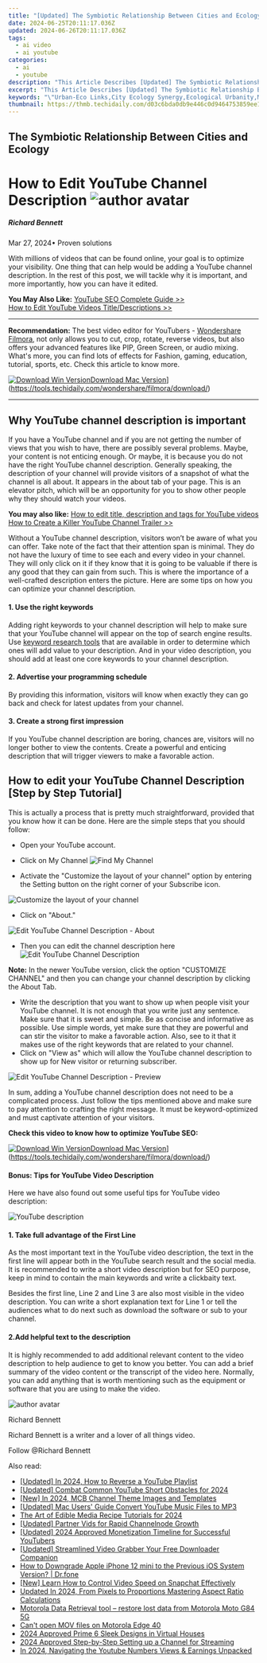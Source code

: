 ```yaml
---
title: "[Updated] The Symbiotic Relationship Between Cities and Ecology for 2024"
date: 2024-06-25T20:11:17.036Z
updated: 2024-06-26T20:11:17.036Z
tags:
  - ai video
  - ai youtube
categories:
  - ai
  - youtube
description: "This Article Describes [Updated] The Symbiotic Relationship Between Cities and Ecology for 2024"
excerpt: "This Article Describes [Updated] The Symbiotic Relationship Between Cities and Ecology for 2024"
keywords: "\"Urban-Eco Links,City Ecology Synergy,Ecological Urbanity,Metropolitan Nature Interact,Cities & Environment Bond,Urban Ecology Dynamics,Symbiosis in City Life\""
thumbnail: https://thmb.techidaily.com/d03c6bda0db9e446c0d9464753859ee1c2f12f38d94da77b1f5b8b2204a1d875.jpg
---
```


## The Symbiotic Relationship Between Cities and Ecology

# How to Edit YouTube Channel Description ![author avatar](https://images.wondershare.com/filmora/article-images/richard-bennett.jpg)

##### Richard Bennett

 Mar 27, 2024• Proven solutions

 With millions of videos that can be found online, your goal is to optimize your visibility. One thing that can help would be adding a YouTube channel description. In the rest of this post, we will tackle why it is important, and more importantly, how you can have it edited.

**You May Also Like:** [YouTube SEO Complete Guide >>](https://tools.techidaily.com/wondershare/filmora/download/)  
[How to Edit YouTube Videos Title/Descriptions >>](https://tools.techidaily.com/wondershare/filmora/download/)

---

**Recommendation:** The best video editor for YouTubers - [Wondershare Filmora](https://tools.techidaily.com/wondershare/filmora/download/), not only allows you to cut, crop, rotate, reverse videos, but also offers your advanced features like PIP, Green Screen, or audio mixing. What's more, you can find lots of effects for Fashion, gaming, education, tutorial, sports, etc. Check this article to know more.

[![Download Win Version](https://images.wondershare.com/filmora/guide/download-btn-win.jpg)](https://tools.techidaily.com/wondershare/filmora/download/)[Download Mac Version](https://images.wondershare.com/filmora/guide/download-btn-mac.jpg)](https://tools.techidaily.com/wondershare/filmora/download/)

---

## Why YouTube channel description is important

 If you have a YouTube channel and if you are not getting the number of views that you wish to have, there are possibly several problems. Maybe, your content is not enticing enough. Or maybe, it is because you do not have the right YouTube channel description. Generally speaking, the description of your channel will provide visitors of a snapshot of what the channel is all about. It appears in the about tab of your page. This is an elevator pitch, which will be an opportunity for you to show other people why they should watch your videos.

**You may also like:**
[How to edit title, description and tags for YouTube videos](https://tools.techidaily.com/wondershare/filmora/download/)
[How to Create a Killer YouTube Channel Trailer >>](https://tools.techidaily.com/wondershare/filmora/download/)

 Without a YouTube channel description, visitors won’t be aware of what you can offer. Take note of the fact that their attention span is minimal. They do not have the luxury of time to see each and every video in your channel. They will only click on it if they know that it is going to be valuable if there is any good that they can gain from such. This is where the importance of a well-crafted description enters the picture. Here are some tips on how you can optimize your channel description.

#### 1. Use the right keywords

 Adding right keywords to your channel description will help to make sure that your YouTube channel will appear on the top of search engine results. Use [keyword research tools](https://tools.techidaily.com/wondershare/filmora/download/) that are available in order to determine which ones will add value to your description. And in your video description, you should add at least one core keywords to your channel description.

#### 2. Advertise your programming schedule

 By providing this information, visitors will know when exactly they can go back and check for latest updates from your channel.

#### 3. Create a strong first impression

 If you YouTube channel description are boring, chances are, visitors will no longer bother to view the contents. Create a powerful and enticing description that will trigger viewers to make a favorable action.

## How to edit your YouTube Channel Description \[Step by Step Tutorial\]

 This is actually a process that is pretty much straightforward, provided that you know how it can be done. Here are the simple steps that you should follow:

* Open your YouTube account.
* Click on My Channel ![Find My Channel](https://images.wondershare.com/filmora/article-images/edit-youtube-channel-desc-1.jpg)

* Activate the "Customize the layout of your channel" option by entering the Setting button on the right corner of your Subscribe icon.

![Customize the layout of your channel](https://images.wondershare.com/filmora/article-images/edit-youtube-channel-desc-2.jpg)

* Click on "About."

![Edit YouTube Channel Description - About](https://images.wondershare.com/filmora/article-images/edit-youtube-channel-desc-3.jpg)

* Then you can edit the channel description here ![Edit YouTube Channel Description](https://images.wondershare.com/filmora/article-images/edit-youtube-channel-desc-4.jpg)

**Note:** In the newer YouTube version, click the option "CUSTOMIZE CHANNEL" and then you can change your channel description by clicking the About Tab.

* Write the description that you want to show up when people visit your YouTube channel. It is not enough that you write just any sentence. Make sure that it is sweet and simple. Be as concise and informative as possible. Use simple words, yet make sure that they are powerful and can stir the visitor to make a favorable action. Also, see to it that it makes use of the right keywords that are related to your channel.
* Click on "View as" which will allow the YouTube channel description to show up for New visitor or returning subscriber.

![Edit YouTube Channel Description - Preview](https://images.wondershare.com/filmora/article-images/edit-youtube-channel-desc-5.jpg)

 In sum, adding a YouTube channel description does not need to be a complicated process. Just follow the tips mentioned above and make sure to pay attention to crafting the right message. It must be keyword-optimized and must captivate attention of your visitors.

 **Check this video to know how to optimize YouTube SEO:**

[![Download Win Version](https://images.wondershare.com/filmora/guide/download-btn-win.jpg)](https://tools.techidaily.com/wondershare/filmora/download/)[Download Mac Version](https://images.wondershare.com/filmora/guide/download-btn-mac.jpg)](https://tools.techidaily.com/wondershare/filmora/download/)

#### Bonus: Tips for YouTube Video Description

 Here we have also found out some useful tips for YouTube video description:

![YouTube description](https://images.wondershare.com/filmora/article-images/youtube-description.jpg)

#### 1. Take full advantage of the First Line

 As the most important text in the YouTube video description, the text in the first line will appear both in the YouTube search result and the social media. It is recommended to write a short video description but for SEO purpose, keep in mind to contain the main keywords and write a clickbaity text.

 Besides the first line, Line 2 and Line 3 are also most visible in the video description. You can write a short explanation text for Line 1 or tell the audiences what to do next such as download the software or sub to your channel.

#### 2.Add helpful text to the description

 It is highly recommended to add additional relevant content to the video description to help audience to get to know you better. You can add a brief summary of the video content or the transcript of the video here. Normally, you can add anything that is worth mentioning such as the equipment or software that you are using to make the video.

![author avatar](https://images.wondershare.com/filmora/article-images/richard-bennett.jpg)

Richard Bennett

Richard Bennett is a writer and a lover of all things video.

Follow @Richard Bennett


<ins class="adsbygoogle"
     style="display:block"
     data-ad-format="autorelaxed"
     data-ad-client="ca-pub-7571918770474297"
     data-ad-slot="1223367746"></ins>



<ins class="adsbygoogle"
     style="display:block"
     data-ad-client="ca-pub-7571918770474297"
     data-ad-slot="8358498916"
     data-ad-format="auto"
     data-full-width-responsive="true"></ins>

<span class="atpl-alsoreadstyle">Also read:</span>
<div><ul>
<li><a href="https://youtube-blog.techidaily.com/ed-in-2024-how-to-reverse-a-youtube-playlist/"><u>[Updated] In 2024, How to Reverse a YouTube Playlist</u></a></li>
<li><a href="https://youtube-blog.techidaily.com/ed-combat-common-youtube-short-obstacles-for-2024/"><u>[Updated] Combat Common YouTube Short Obstacles for 2024</u></a></li>
<li><a href="https://youtube-blog.techidaily.com/n-2024-mcb-channel-theme-images-and-templates/"><u>[New] In 2024, MCB Channel Theme Images and Templates</u></a></li>
<li><a href="https://youtube-blog.techidaily.com/ed-mac-users-guide-convert-youtube-music-files-to-mp3/"><u>[Updated] Mac Users' Guide  Convert YouTube Music Files to MP3</u></a></li>
<li><a href="https://youtube-blog.techidaily.com/rt-of-edible-media-recipe-tutorials-for-2024/"><u>The Art of Edible Media  Recipe Tutorials for 2024</u></a></li>
<li><a href="https://youtube-blog.techidaily.com/ed-partner-vids-for-rapid-channelnode-growth/"><u>[Updated] Partner Vids for Rapid Channelnode Growth</u></a></li>
<li><a href="https://youtube-blog.techidaily.com/ed-2024-approved-monetization-timeline-for-successful-youtubers/"><u>[Updated] 2024 Approved  Monetization Timeline for Successful YouTubers</u></a></li>
<li><a href="https://facebook-video-footage.techidaily.com/updated-streamlined-video-grabber-your-free-downloader-companion/"><u>[Updated] Streamlined Video Grabber  Your Free Downloader Companion</u></a></li>
<li><a href="https://techidaily.com/how-to-downgrade-apple-iphone-12-mini-to-the-previous-ios-system-version-drfone-by-drfone-ios-system-repair-ios-system-repair/"><u>How to Downgrade Apple iPhone 12 mini to the Previous iOS System Version? | Dr.fone</u></a></li>
<li><a href="https://snapchat-videos.techidaily.com/new-learn-how-to-control-video-speed-on-snapchat-effectively/"><u>[New] Learn How to Control Video Speed on Snapchat Effectively</u></a></li>
<li><a href="https://ai-video-tools.techidaily.com/updated-in-2024-from-pixels-to-proportions-mastering-aspect-ratio-calculations/"><u>Updated In 2024, From Pixels to Proportions Mastering Aspect Ratio Calculations</u></a></li>
<li><a href="https://review-topics.techidaily.com/motorola-data-retrieval-tool-restore-lost-data-from-motorola-moto-g84-5g-by-fonelab-android-recover-data/"><u>Motorola Data Retrieval tool – restore lost data from Motorola Moto G84 5G</u></a></li>
<li><a href="https://phone-solutions.techidaily.com/cant-open-mov-files-on-motorola-edge-40-by-aiseesoft-video-converter-play-mov-on-android/"><u>Can't open MOV files on Motorola Edge 40</u></a></li>
<li><a href="https://video-capture.techidaily.com/2024-approved-prime-6-sleek-designs-in-virtual-houses/"><u>2024 Approved  Prime 6 Sleek Designs in Virtual Houses</u></a></li>
<li><a href="https://discord-videos.techidaily.com/2024-approved-step-by-step-setting-up-a-channel-for-streaming/"><u>2024 Approved  Step-by-Step  Setting up a Channel for Streaming</u></a></li>
<li><a href="https://youtube-stream.techidaily.com/in-2024-navigating-the-youtube-numbers-views-and-earnings-unpacked/"><u>In 2024, Navigating the Youtube Numbers  Views & Earnings Unpacked</u></a></li>
</ul></div>

